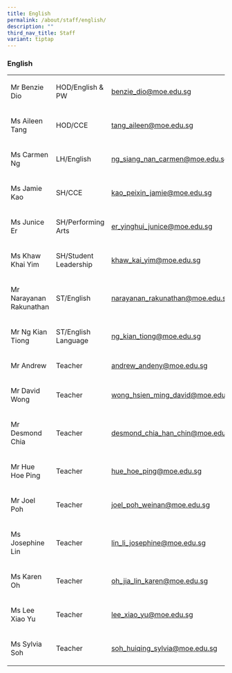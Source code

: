 ```yaml
---
title: English
permalink: /about/staff/english/
description: ""
third_nav_title: Staff
variant: tiptap
---
```

<h3>English</h3><p></p><table><tbody><tr><td rowspan="1" colspan="1"><p>Mr Benzie Dio</p></td><td rowspan="1" colspan="1"><p>HOD/English &amp; PW</p></td><td rowspan="1" colspan="1"><p><a href="benzie_dio@moe.edu.sg" rel="noopener noreferrer nofollow" target="_blank">benzie_dio@moe.edu.sg</a></p></td></tr><tr><td rowspan="1" colspan="1"><p>Ms Aileen Tang</p></td><td rowspan="1" colspan="1"><p>HOD/CCE</p></td><td rowspan="1" colspan="1"><p><a href="tang_aileen@moe.edu.sg" rel="noopener noreferrer nofollow" target="_blank">tang_aileen@moe.edu.sg</a></p></td></tr><tr><td rowspan="1" colspan="1"><p>Ms Carmen Ng</p></td><td rowspan="1" colspan="1"><p>LH/English</p></td><td rowspan="1" colspan="1"><p><a href="ng_siang_nan_carmen@moe.edu.sg" rel="noopener noreferrer nofollow" target="_blank">ng_siang_nan_carmen@moe.edu.sg</a></p></td></tr><tr><td rowspan="1" colspan="1"><p>Ms Jamie Kao</p></td><td rowspan="1" colspan="1"><p>SH/CCE</p></td><td rowspan="1" colspan="1"><p><a href="kao_peixin_jamie@moe.edu.sg" rel="noopener noreferrer nofollow" target="_blank">kao_peixin_jamie@moe.edu.sg</a></p></td></tr><tr><td rowspan="1" colspan="1"><p>Ms Junice Er</p></td><td rowspan="1" colspan="1"><p>SH/Performing Arts</p></td><td rowspan="1" colspan="1"><p><a href="er_yinghui_junice@moe.edu.sg" rel="noopener noreferrer nofollow" target="_blank">er_yinghui_junice@moe.edu.sg</a></p></td></tr><tr><td rowspan="1" colspan="1"><p>Ms Khaw Khai Yim</p></td><td rowspan="1" colspan="1"><p>SH/Student Leadership</p></td><td rowspan="1" colspan="1"><p><a href="khaw_kai_yim@moe.edu.sg" rel="noopener noreferrer nofollow" target="_blank">khaw_kai_yim@moe.edu.sg</a></p></td></tr><tr><td rowspan="1" colspan="1"><p>Mr Narayanan Rakunathan</p></td><td rowspan="1" colspan="1"><p>ST/English</p></td><td rowspan="1" colspan="1"><p><a href="narayanan_rakunathan@moe.edu.sg" rel="noopener noreferrer nofollow" target="_blank">narayanan_rakunathan@moe.edu.sg</a></p></td></tr><tr><td rowspan="1" colspan="1"><p>Mr Ng Kian Tiong</p></td><td rowspan="1" colspan="1"><p>ST/English Language</p></td><td rowspan="1" colspan="1"><p><a href="ng_kian_tiong@moe.edu.sg" rel="noopener noreferrer nofollow" target="_blank">ng_kian_tiong@moe.edu.sg</a></p></td></tr><tr><td rowspan="1" colspan="1"><p>Mr Andrew</p></td><td rowspan="1" colspan="1"><p>Teacher</p></td><td rowspan="1" colspan="1"><p><a href="andrew_andeny@moe.edu.sg" rel="noopener noreferrer nofollow" target="_blank">andrew_andeny@moe.edu.sg</a></p></td></tr><tr><td rowspan="1" colspan="1"><p>Mr David Wong</p></td><td rowspan="1" colspan="1"><p>Teacher</p></td><td rowspan="1" colspan="1"><p><a href="wong_hsien_ming_david@moe.edu.sg" rel="noopener noreferrer nofollow" target="_blank">wong_hsien_ming_david@moe.edu.sg</a></p></td></tr><tr><td rowspan="1" colspan="1"><p>Mr Desmond Chia</p></td><td rowspan="1" colspan="1"><p>Teacher</p></td><td rowspan="1" colspan="1"><p><a href="desmond_chia_han_chin@moe.edu.sg" rel="noopener noreferrer nofollow" target="_blank">desmond_chia_han_chin@moe.edu.sg</a></p></td></tr><tr><td rowspan="1" colspan="1"><p>Mr Hue Hoe Ping</p></td><td rowspan="1" colspan="1"><p>Teacher</p></td><td rowspan="1" colspan="1"><p><a href="hue_hoe_ping@moe.edu.sg" rel="noopener noreferrer nofollow" target="_blank">hue_hoe_ping@moe.edu.sg</a></p></td></tr><tr><td rowspan="1" colspan="1"><p>Mr Joel Poh</p></td><td rowspan="1" colspan="1"><p>Teacher</p></td><td rowspan="1" colspan="1"><p><a href="joel_poh_weinan@moe.edu.sg" rel="noopener noreferrer nofollow" target="_blank">joel_poh_weinan@moe.edu.sg</a></p></td></tr><tr><td rowspan="1" colspan="1"><p>Ms Josephine Lin</p></td><td rowspan="1" colspan="1"><p>Teacher</p></td><td rowspan="1" colspan="1"><p><a href="lin_li_josephine@moe.edu.sg" rel="noopener noreferrer nofollow" target="_blank">lin_li_josephine@moe.edu.sg</a></p></td></tr><tr><td rowspan="1" colspan="1"><p>Ms Karen Oh</p></td><td rowspan="1" colspan="1"><p>Teacher</p></td><td rowspan="1" colspan="1"><p><a href="oh_jia_lin_karen@moe.edu.sg" rel="noopener noreferrer nofollow" target="_blank">oh_jia_lin_karen@moe.edu.sg</a></p></td></tr><tr><td rowspan="1" colspan="1"><p>Ms Lee Xiao Yu</p></td><td rowspan="1" colspan="1"><p>Teacher</p></td><td rowspan="1" colspan="1"><p><a href="lee_xiao_yu@moe.edu.sg" rel="noopener noreferrer nofollow" target="_blank">lee_xiao_yu@moe.edu.sg</a></p></td></tr><tr><td rowspan="1" colspan="1"><p>Ms Sylvia Soh</p></td><td rowspan="1" colspan="1"><p>Teacher</p></td><td rowspan="1" colspan="1"><p><a href="soh_huiqing_sylvia@moe.edu.sg" rel="noopener noreferrer nofollow" target="_blank">soh_huiqing_sylvia@moe.edu.sg</a></p></td></tr></tbody></table><p></p>